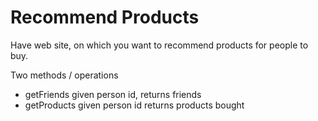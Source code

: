 Recommend Products
==================

Have web site, on which you want to recommend products for people to buy.

Two methods / operations
  * getFriends given person id, returns friends 
  * getProducts given person id returns products bought